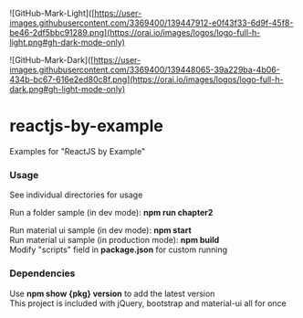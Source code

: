


![GitHub-Mark-Light]([https://user-images.githubusercontent.com/3369400/139447912-e0f43f33-6d9f-45f8-be46-2df5bbc91289.png](https://orai.io/images/logos/logo-full-h-light.png#gh-dark-mode-only)


![GitHub-Mark-Dark]([https://user-images.githubusercontent.com/3369400/139448065-39a229ba-4b06-434b-bc67-616e2ed80c8f.png](https://orai.io/images/logos/logo-full-h-dark.png#gh-light-mode-only)

reactjs-by-example
===========

Examples for "ReactJS by Example"

### Usage

See individual directories for usage  

Run a folder sample (in dev mode): **npm run chapter2**  

Run material ui sample (in dev mode): **npm start**  
Run material ui sample (in production mode): **npm build**  
Modify "scripts" field in **package.json** for custom running  


### Dependencies  

Use **npm show {pkg} version** to add the latest version  
This project is included with jQuery, bootstrap and material-ui all for once


